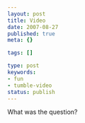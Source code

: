 ```yaml
---
layout: post
title: Video
date: 2007-08-27
published: true
meta: {}

tags: []

type: post
keywords:
- fun
- tumble-video
status: publish
---
```



What was the question?

